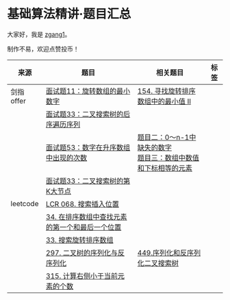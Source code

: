 # 基础算法精讲·题目汇总

大家好，我是 [zgang1](http://101.43.135.248/)。

制作不易，欢迎点赞投币！

|来源|题目|相关题目|标签|
|---|---|---|---|
|剑指offer|[面试题11：旋转数组的最小数字](https://leetcode.cn/problems/find-minimum-in-rotated-sorted-array/description/)|[154. 寻找旋转排序数组中的最小值 II](https://leetcode.cn/problems/find-minimum-in-rotated-sorted-array-ii/description/)|||
||[面试题33：二叉搜索树的后序遍历序列](https://leetcode.cn/problems/next-permutation/description/)|||
||[面试题53：数字在升序数组中出现的次数](https://leetcode.cn/problems/next-permutation/description/)|[题目二：0～n-1中缺失的数字](https://leetcode.cn/problems/que-shi-de-shu-zi-lcof/description/)<br>[题目三：数组中数值和下标相等的元素](https://www.acwing.com/problem/content/description/65/)||
||[面试题33：二叉搜索树的第K大节点](https://leetcode.cn/problems/er-cha-sou-suo-shu-de-di-kda-jie-dian-lcof/description/)|||
|leetcode|[LCR 068. 搜索插入位置](https://leetcode.cn/problems/N6YdxV/description/)|||
||[34. 在排序数组中查找元素的第一个和最后一个位置](https://leetcode.cn/problems/find-first-and-last-position-of-element-in-sorted-array/description/)|||
||[33. 搜索旋转排序数组](https://leetcode.cn/problems/search-in-rotated-sorted-array/description/)|||
||[297. 二叉树的序列化与反序列化](https://leetcode.cn/problems/serialize-and-deserialize-binary-tree/description/)|[449.序列化和反序列化二叉搜索树](https://leetcode.cn/problems/serialize-and-deserialize-bst/description/)||
||[315. 计算右侧小于当前元素的个数](https://leetcode.cn/problems/count-of-smaller-numbers-after-self/description/)|||